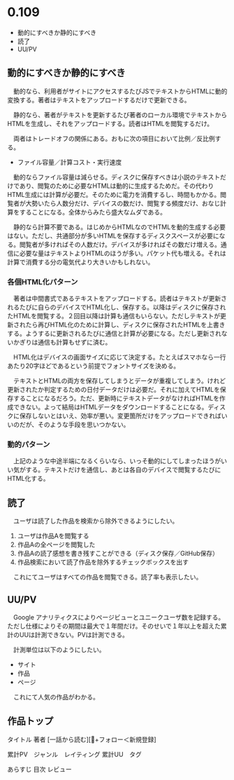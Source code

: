 # 0.109

* 動的にすべきか静的にすべき
* 読了
* UU/PV

## 動的にすべきか静的にすべき

　動的なら、利用者がサイトにアクセスするたびJSでテキストからHTMLに動的変換する。著者はテキストをアップロードするだけで更新できる。

　静的なら、著者がテキストを更新するたび著者のローカル環境でテキストからHTMLを生成し、それをアップロードする。読者はHTMLを閲覧するだけ。

　両者はトレードオフの関係にある。おもに次の項目において比例／反比例する。

* ファイル容量／計算コスト・実行速度

　動的ならファイル容量は減らせる。ディスクに保存すべきは小説のテキストだけであり、閲覧のために必要なHTMLは動的に生成するためだ。その代わりHTML生成には計算が必要だ。そのために電力を消費するし、時間もかかる。閲覧者が大勢いたら人数分だけ、デバイスの数だけ、閲覧する頻度だけ、おなじ計算をすることになる。全体からみたら盛大なムダである。

　静的なら計算不要である。はじめからHTMLなのでHTMLを動的生成する必要はない。ただし、共通部分が多いHTMLを保存するディスクスペースが必要になる。閲覧者が多ければその人数だけ。デバイスが多ければその数だけ増える。通信に必要な量はテキストよりHTMLのほうが多い。パケット代も増える。それは計算で消費する分の電気代より大きいかもしれない。

### 各個HTML化パターン

　著者は中間書式であるテキストをアップロードする。読者はテキストが更新されるたびに自らのデバイスでHTML化し、保存する。以降はディスクに保存されたHTMLを閲覧する。２回目以降は計算も通信もいらない。ただしテキストが更新されたら再びHTML化のために計算し、ディスクに保存されたHTMLを上書きする。ようするに更新されるたびに通信と計算が必要になる。ただし更新されないかぎりは通信も計算もせずに済む。

　HTML化はデバイスの画面サイズに応じて決定する。たとえばスマホなら一行あたり20字ほどであるという前提でフォントサイズを決める。

　テキストとHTMLの両方を保存してしまうとデータが重複してしまう。けれど更新されたか判定するための日付データだけは必要だ。それに加えてHTMLを保存することになるだろう。ただ、更新時にテキストデータがなければHTMLを作成できない。よって結局はHTMLデータをダウンロードすることになる。ディスクに保存しないとはいえ、効率が悪い。変更箇所だけをアップロードできればいいのだが、そのような手段を思いつかない。

### 動的パターン

　上記のような中途半端になるくらいなら、いっそ動的にしてしまったほうがいい気がする。テキストだけを通信し、あとは各自のデバイスで閲覧するたびにHTML化する。

## 読了

　ユーザは読了した作品を検索から除外できるようにしたい。

1. ユーザは作品Aを閲覧する
1. 作品Aの全ページを閲覧した
1. 作品Aの読了感想を書き残すことができる（ディスク保存／GitHub保存）
1. 作品検索において読了作品を除外するチェックボックスを出す

　これにてユーザはすべての作品を閲覧できる。読了率も表示したい。

## UU/PV

　Google アナリティクスによりページビューとユニークユーザ数を記録する。ただし仕様によりその期間は最大で１年間だけ。そのせいで１年以上を超えた累計のUUは計測できない。PVは計測できる。

　計測単位は以下のようにしたい。

* サイト
* 作品
* ページ

　これにて人気の作品がわかる。

## 作品トップ

タイトル
著者
[一話から読む][🔖+フォロー＜新規登録]

累計PV　ジャンル　レイティング
累計UU　タグ

あらすじ
目次
レビュー


